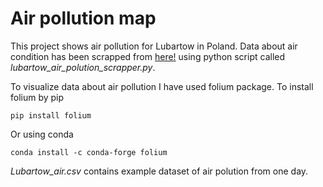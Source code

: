 # Air pollution map

This project shows air pollution for Lubartow in Poland. Data about air condition has been scrapped from [here!](https://lubartow24.pl/)
using python script called *lubartow_air_polution_scrapper.py*.

To visualize data about air pollution I have used folium package. To install folium by pip
```
pip install folium
```
Or using conda
```
conda install -c conda-forge folium 
```
*Lubartow_air.csv* contains example dataset of air polution from one day.
